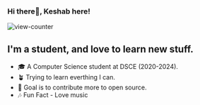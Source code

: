 ### Hi there🙋, Keshab here!

![view-counter](https://komarev.com/ghpvc/?username=your-github-username&color=blueviolet)

## I'm a student, and love to learn new stuff.
- 🎓 A Computer Science student at DSCE (2020-2024).
- 🪴 Trying to learn everthing I can.
- 🥅 Goal is to contribute more to open source.
- 🎶 Fun Fact - Love music

